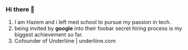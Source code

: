 ### Hi there 👋
1. I am Hazem and i left med school to pursue my passion in tech.
2. being invited by <b>google</b> into their foobar secret hiring process is my biggest achievement so far.
3. Cofounder of Underliine | underliine.com
